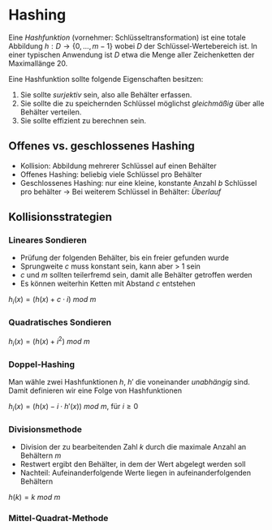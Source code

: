 # Hashing
Eine *Hashfunktion* (vornehmer: Schlüsseltransformation) ist eine totale Abbildung
$h : D \to \{0,...,m-1\}$
wobei $D$ der Schlüssel-Wertebereich ist.
In einer typischen Anwendung ist $D$ etwa die Menge aller Zeichenketten der Maximallänge 20.

Eine Hashfunktion sollte folgende Eigenschaften besitzen:
1. Sie sollte *surjektiv* sein, also alle Behälter erfassen.
2. Sie sollte die zu speichernden Schlüssel möglichst *gleichmäßig* über alle Behälter verteilen.
3. Sie sollte effizient zu berechnen sein.

## Offenes vs. geschlossenes Hashing
- Kollision: Abbildung mehrerer Schlüssel auf einen Behälter
- Offenes Hashing: beliebig viele Schlüssel pro Behälter
- Geschlossenes Hashing: nur eine kleine, konstante Anzahl *b* Schlüssel pro behälter $\to$ Bei weiterem Schlüssel in Behälter: *Überlauf*

## Kollisionsstrategien
### Lineares Sondieren
- Prüfung der folgenden Behälter, bis ein freier gefunden wurde
- Sprungweite $c$ muss konstant sein, kann aber > 1 sein
- $c$ und $m$ sollten teilerfremd sein, damit alle Behälter getroffen werden
- Es können weiterhin Ketten mit Abstand $c$ entstehen

$h_i(x) = (h(x) + c \cdot i)~mod~m$

### Quadratisches Sondieren
$h_i(x) = (h(x) + i^2)~mod~m$

### Doppel-Hashing
Man wähle zwei Hashfunktionen $h$, $h'$ die voneinander *unabhängig* sind.
Damit definieren wir eine Folge von Hashfunktionen

$h_i(x) = (h(x) -i \cdot h'(x))~mod~m$, für $i \geq 0$ 

### Divisionsmethode
- Division der zu bearbeitenden Zahl $k$ durch die maximale Anzahl an Behältern $m$
- Restwert ergibt den Behälter, in dem der Wert abgelegt werden soll
- Nachteil: Aufeinanderfolgende Werte liegen in aufeinanderfolgenden Behältern

$h(k) = k~mod~m$

### Mittel-Quadrat-Methode
